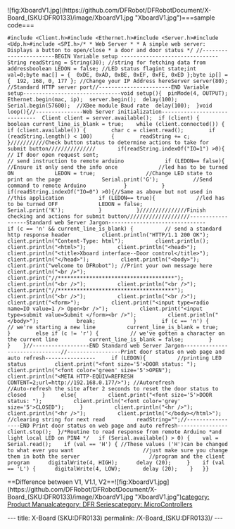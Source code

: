 <p>![fig:XboardV1.jpg](https://github.com/DFRobot/DFRobotDocument/X-Board_(SKU:DFR0133)/image/XboardV1.jpg  "XboardV1.jpg")===sample code===</p>
<pre class="sourceCode cpp"><code class="sourceCode cpp"><span class="ot">#include &lt;Client.h&gt;#include &lt;Ethernet.h&gt;#include &lt;Server.h&gt;#include &lt;Udp.h&gt;#include &lt;SPI.h&gt;</span><span class="co">/* * Web Server * * A simple web server: Displays a button to open/close * a door and door status */</span><span class="ot"> </span><span class="co">//-----------------------BEGIN Variable setup -------------------------------String readString = String(30); //string for fetching data from addressboolean LEDON = false; //LED status flagint state;int val=0;byte mac[] = {  0xDE, 0xAD, 0xBE, 0xEF, 0xFE, 0xED };byte ip[] =  {  192, 168, 0, 177 }; //Change your IP Address hereServer server(80); //Standard HTTP server port//-----------------------END Variable setup-------------------------------void setup(){  pinMode(4, OUTPUT);      Ethernet.begin(mac, ip);  server.begin();  delay(100);  Serial.begin(57600);  //XBee module Baud rate  delay(100);  }void loop(){//---------------Web Server initialization------------------------------  Client client = server.available();  if (client) {    boolean current_line_is_blank = true;    while (client.connected()) {      if (client.available()) {        char c = client.read();        if (readString.length() &lt; 100)      {        readString += c;      }///////////Check button status to determine actions to take for submit button///////////////       if(readString.indexOf(&quot;IO=1&quot;) &gt;0){ // If door open request sent;                                          // send instruction to remote arduino             if (LEDON== false){          //Ensure it only send the info once             //led has to be turned ON             LEDON = true;                //Change LED state to print on the page             Serial.print(&#39;G&#39;);           //Send command to remote Arduino            }           }           if(readString.indexOf(&quot;IO=0&quot;) &gt;0){//Same as above but not used in                                             //this application           if (LEDON== true){             //led has to be turned OFF             LEDON = false;             Serial.print(&#39;K&#39;);           }           }///////////////Finish checking and actions for submit button////////////////////------------------Standard web Server Jargon-------------------------------        if (c == &#39;n&#39; &amp;&amp; current_line_is_blank) {          // send a standard http response header          client.println(&quot;HTTP/1.1 200 OK&quot;);          client.println(&quot;Content-Type: html&quot;);          client.println();          client.println(&quot;&lt;html&gt;&quot;);          client.println(&quot;&lt;head&gt;&quot;);          client.println(&quot;&lt;title&gt;Xboard interface--Door control&lt;/title&gt;&quot;);          client.println(&quot;&lt;/head&gt;&quot;);          client.println(&quot;&lt;body&gt;&quot;);          client.print(&quot;welcome to DFRobot&quot;); //Print your own message here          client.println(&quot;&lt;br /&gt;&quot;);          client.print(&quot;//*************************************&quot;);          client.println(&quot;&lt;br /&gt;&quot;);          client.println(&quot;&lt;br /&gt;&quot;);          client.print(&quot;//*************************************&quot;);          client.println(&quot;&lt;br /&gt;&quot;);          client.println(&quot;&lt;br /&gt;&quot;);          client.print(&quot;&lt;form&gt;&quot;);          client.print(&quot;&lt;input type=radio name=IO value=1 /&gt; Open&lt;br /&gt;&quot;);          client.print(&quot;&lt;input type=submit value=Submit &lt;/form&gt;&lt;br /&gt;&quot;);          client.println(&quot;&lt;/body&gt;&quot;);            break;            }        if (c == &#39;n&#39;) {          // we&#39;re starting a new line          current_line_is_blank = true;        }        else if (c != &#39;r&#39;) {          // we&#39;ve gotten a character on the current line          current_line_is_blank = false;        }      }    }//------------------END Standard web Server Jargon-------------------------------//-----------------Print door status on web page and auto refresh----------------     if (LEDON){          //printing LED status         client.print(&quot;&lt;font size=&#39;5&#39;&gt;DOOR status: &quot;);         client.println(&quot;&lt;font color=&#39;green&#39; size=&#39;5&#39;&gt;OPEN&quot;);         client.println(&quot;&lt;META HTTP-EQUIV=REFRESH CONTENT=2;url=http://192.168.0.177/&gt;&quot;); //Autorefresh                        //Auto-refresh the site after 2 seconds to reset the door status to closed     }     else{          client.print(&quot;&lt;font size=&#39;5&#39;&gt;DOOR status: &quot;);          client.println(&quot;&lt;font color=&#39;grey&#39; size=&#39;5&#39;&gt;CLOSED&quot;);     }          client.println(&quot;&lt;hr /&gt;&quot;);          client.println(&quot;&lt;hr /&gt;&quot;);          client.println(&quot;&lt;/body&gt;&lt;/html&gt;&quot;);          //clearing string for next read          readString=&quot;&quot;;//-----------------END Print door status on web page and auto refresh----------------    client.stop();  }/*Routine to read response from remote Arduino *and light local LED on PIN4 */   if (Serial.available() &gt; 0) {    val = Serial.read();    if (val == &#39;H&#39;) { //These values (&#39;H&#39;)can be changed to what ever you want                      //just make sure you change them in both the server                      //program and the client program      digitalWrite(4, HIGH);      delay (20);     }    if (val == &#39;L&#39;) {      digitalWrite(4, LOW);       delay (20);    }   }}</span></code></pre>
<p>==Difference between V1, V1.1, V2==![fig:XboardV1.jpg](https://github.com/DFRobot/DFRobotDocument/X-Board_(SKU:DFR0133)/image/XboardV1.jpg  "XboardV1.jpg")<a href="category:_Product_Manual" title="wikilink">category: Product Manual</a><a href="category:_DFR_Series" title="wikilink">category: DFR Series</a><a href="category:_MicroControllers" title="wikilink">category: MicroControllers</a></p>---
title: X-Board (SKU:DFR0133)
permalink: /X-Board_(SKU:DFR0133)/
---

